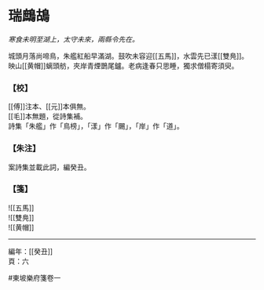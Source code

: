 # 瑞鷓鴣  

*寒食未明至湖上，太守未來，兩縣令先在。*

城頭月落尚啼鳥，朱艦紅船早滿湖。鼓吹未容迎[[五馬]]，水雲先已漾[[雙鳧]]。\
映山[[黄帽]]螭頭舫，夾岸青煙鵲尾鑪。老病逢春只思睡，獨求僧榻寄須臾。

### 【校】

[[傅]]注本、[[元]]本俱無。\
[[毛]]本無題，從詩集補。\
詩集「朱艦」作「鳥榜」，「漾」作「颺」，「岸」作「道」。

### 【朱注】

案詩集並載此詞，編癸丑。

### 【箋】

![[五馬]]\
![[雙鳧]]\
![[黄帽]]

---

編年：[[癸丑]]\
頁：六

#東坡樂府箋卷一